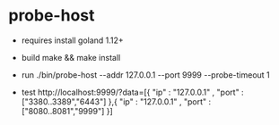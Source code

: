 # probe-host

* requires
install goland 1.12+

* build
make && make install

* run
./bin/probe-host --addr 127.0.0.1 --port 9999 --probe-timeout 1 

* test
http://localhost:9999/?data=[{ "ip" : "127.0.0.1" , "port" :["3380..3389","6443"] },{ "ip" : "127.0.0.1" , "port" :["8080..8081","9999"] }]